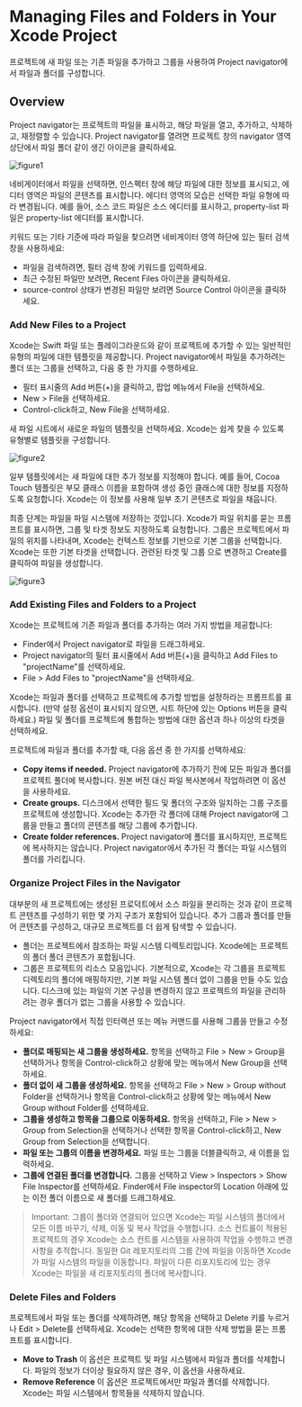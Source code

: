 # Managing Files and Folders in Your Xcode Project

프로젝트에 새 파일 또는 기존 파일을 추가하고 그룹을 사용하여 Project navigator에서 파일과 폴더를 구성합니다.

## Overview

Project navigator는 프로젝트의 파일을 표시하고, 해당 파일을 열고, 추가하고, 삭제하고, 재정렬할 수 있습니다. Project navigator를 열려면 프로젝트 창의 navigator 영역 상단에서 파일 폴더 같이 생긴 아이콘을 클릭하세요.

![figure1](Managing-Files-and-Folders-in-Your-Xcode-Project-figure1)

네비게이터에서 파일을 선택하면, 인스펙터 창에 해당 파일에 대한 정보를 표시되고, 에디터 영역은 파일의 콘텐츠를 표시합니다. 에디터 영역의 모습은 선택한 파일 유형에 따라 변경됩니다. 예를 들어, 소스 코드 파일은 소스 에디터를 표시하고, property-list 파일은 property-list 에디터를 표시합니다.

키워드 또는 기타 기준에 따라 파일을 찾으려면 네비게이터 영역 하단에 있는 필터 검색 창을 사용하세요:

- 파일을 검색하려면, 필터 검색 창에 키워드를 입력하세요.
- 최근 수정된 파일만 보려면, Recent Files 아이콘을 클릭하세요.
- source-control 상태가 변경된 파일만 보려면 Source Control 아이콘을 클릭하세요.

### Add New Files to a Project

Xcode는 Swift 파일 또는 플레이그라운드와 같이 프로젝트에 추가할 수 있는 일반적인 유형의 파일에 대한 템플릿을 제공합니다. Project navigator에서 파일을 추가하려는 폴더 또는 그룹을 선택하고, 다음 중 한 가지를 수행하세요.

- 필터 표시줄의 Add 버튼(+)을 클릭하고, 팝업 메뉴에서 File을 선택하세요.
- New > File을 선택하세요.
- Control-click하고, New File을 선택하세요.

새 파일 시트에서 새로운 파일의 템플릿을 선택하세요. Xcode는 쉽게 찾을 수 있도록 유형별로 템플릿을 구성합니다.

![figure2](Managing-Files-and-Folders-in-Your-Xcode-Project-figure2)

일부 템플릿에서는 새 파일에 대한 추가 정보를 지정해야 합니다. 예를 들어, Cocoa Touch 템플릿은 부모 클래스 이름을 포함하여 생성 중인 클래스에 대한 정보를 지정하도록 요청합니다. Xcode는 이 정보를 사용해 일부 초기 콘텐츠로 파일을 채웁니다.

최종 단계는 파일을 파일 시스템에 저장하는 것입니다. Xcode가 파일 위치를 묻는 프롬프트를 표시하면, 그룹 및 타겟 정보도 지정하도록 요청합니다. 그룹은 프로젝트에서 파일의 위치를 나타내며, Xcode는 컨텍스트 정보를 기반으로 기본 그룹을 선택합니다. Xcode는 또한 기본 타겟을 선택합니다. 관련된 타겟 및 그룹 으로 변경하고 Create를 클릭하여 파일을 생성합니다.

![figure3](Managing-Files-and-Folders-in-Your-Xcode-Project-figure3)

### Add Existing Files and Folders to a Project

Xcode는 프로젝트에 기존 파일과 폴더를 추가하는 여러 가지 방법을 제공합니다:

- Finder에서 Project navigator로 파일을 드래그하세요.
- Project navigator의 필터 표시줄에서 Add 버튼(+)을 클릭하고 Add Files to "projectName"를 선택하세요.
- File > Add Files to "projectName"을 선택하세요.

Xcode는 파일과 폴더를 선택하고 프로젝트에 추가할 방법을 설정하라는 프롬프트를 표시합니다. (만약 설정 옵션이 표시되지 않으면, 시트 하단에 있는 Options 버튼을 클릭하세요.) 파일 및 폴더를 프로젝트에 통합하는 방법에 대한 옵션과 하나 이상의 타겟을 선택하세요.

 프로젝트에 파일과 폴더를 추가할 때, 다음 옵션 중 한 가지를 선택하세요:

- **Copy items if needed.** Project navigator에 추가하기 전에 모든 파일과 폴더를 프로젝트 풀더에 복사합니다. 원본 버전 대신 파일 복사본에서 작업하려면 이 옵션을 사용하세요.
- **Create groups.** 디스크에서 선택한 필드 및 폴더의 구조와 일치하는 그룹 구조를 프로젝트에 생성합니다. Xcode는 추가한 각 폴더에 대해 Project navigator에 그룹을 만들고 폴더의 콘텐츠를 해당 그룹에 추가합니다.
- **Create folder references.** Project navigator에 폴더를 표시하지만, 프로젝트에 복사하지는 않습니다. Project navigator에서 추가된 각 폴더는 파일 시스템의 폴더를 가리킵니다.

### Organize Project Files in the Navigator

대부분의 새 프로젝트에는 생성된 프로덕트에서 소스 파일을 분리하는 것과 같이 프로젝트 콘텐츠를 구성하기 위한 몇 가지 구조가 포함되어 있습니다. 추가 그룹과 폴더를 만들어 콘텐츠를 구성하고, 대규모 프로젝트를 더 쉽게 탐색할 수 있습니다.

- 폴더는 프로젝트에서 참조하는 파일 시스템 디렉토리입니다. Xcode에는 프로젝트의 폴더 폴더 콘텐츠가 포합됩니다.
- 그룹은 프로젝트의 리소스 모음입니다. 기본적으로, Xcode는 각 그룹을 프로젝트 디렉토리의 폴더에 매핑하지만, 기본 파일 시스템 폴더 없이 그룹을 만들 수도 있습니다. 디스크에 있는 파일의 기본 구성을 변경하지 않고 프로젝트의 파일을 관리하려는 경우 폴더가 없는 그룹을 사용할 수 있습니다.

Project navigator에서 직접 인터랙션 또는 메뉴 커맨드를 사용해 그룹을 만들고 수정하세요:

- **폴더로 매핑되는 새 그룹을 생성하세요.** 항목을 선택하고 File > New > Group을 선택하거나 항목을 Control-click하고 상황에 맞는 메뉴에서 New Group을 선택하세요.
- **폴더 없이 새 그룹을 생성하세요.** 항목을 선택하고 File > New > Group without Folder을 선택하거나 항목을 Control-click하고 상황에 맞는 메뉴에서 New Group without Folder를 선택하세요.
- **그룹을 생성하고 항목을 그룹으로 이동하세요.** 항목을 선택하고, File > New > Group from Selection을 선택하거나 선택한 항목을 Control-click하고, New Group from Selection을 선택합니다.
- **파일 또는 그룹의 이름을 변경하세요.** 파일 또는 그룹을 더블클릭하고, 새 이름을 입력하세요.
- **그룹에 연결된 폴더를 변경합니다.** 그룹을 선택하고 View > Inspectors > Show File Inspector를 선택하세요. Finder에서 File inspector의 Location 아래에 있는 이전 폴더 이름으로 새 폴더를 드래그하세요.

> Important: 그룹이 폴더와 연결되어 있으면 Xcode는 파일 시스템의 폴더에서 모든 이름 바꾸기, 삭제, 이동 및 복사 작업을 수행합니다. 소스 컨트롤이 적용된 프로젝트의 경우 Xcode는 소스 컨트롤 시스템을 사용하여 작업을 수행하고 변경 사항을 추적합니다. 동일한 Git 레포지토리의 그룹 간에 파일을 이동하면 Xcode가 파일 시스템의 파일을 이동합니다. 파일이 다른 리포지토리에 있는 경우 Xcode는 파일을 새 리포지토리의 폴더에 복사합니다.

### Delete Files and Folders

프로젝트에서 파일 또는 폴더를 삭제하려면, 해당 항목을 선택하고 Delete 키를 누르거나 Edit > Delete를 선택하세요. Xcode는 선택한 항목에 대한 삭제 방법을 묻는 프롬프트를 표시합니다.

- **Move to Trash** 이 옵션은 프로젝트 및 파일 시스템에서 파일과 폴더를 삭제합니다. 파일의 정보가 더이상 필요하지 않은 경우, 이 옵션을 사용하세요.
- **Remove Reference** 이 옵션은 프로젝트에서만 파일과 폴더를 삭제합니다. Xcode는 파일 시스템에서 항목들을 삭제하지 않습니다.
